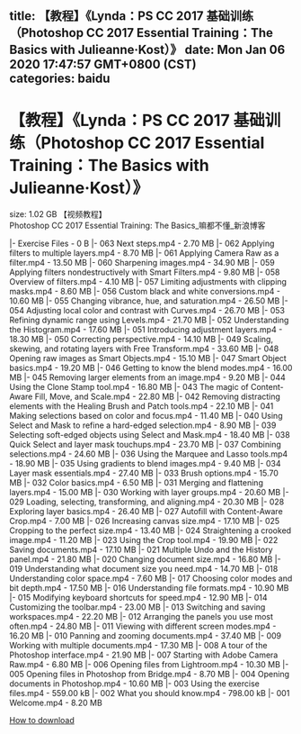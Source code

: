 
title: 【教程】《Lynda：PS CC 2017 基础训练（Photoshop CC 2017 Essential Training：The Basics with Julieanne·Kost）》
date: Mon Jan 06 2020 17:47:57 GMT+0800 (CST)    
categories: baidu
---

# 【教程】《Lynda：PS CC 2017 基础训练（Photoshop CC 2017 Essential Training：The Basics with Julieanne·Kost）》
size: 1.02 GB
 【视频教程】Photoshop CC 2017 Essential Training: The Basics_嘛都不懂_新浪博客
 
|- Exercise Files - 0 B
|- 063 Next steps.mp4 - 2.70 MB
|- 062 Applying filters to multiple layers.mp4 - 8.70 MB
|- 061 Applying Camera Raw as a filter.mp4 - 13.50 MB
|- 060 Sharpening images.mp4 - 34.90 MB
|- 059 Applying filters nondestructively with Smart Filters.mp4 - 9.80 MB
|- 058 Overview of filters.mp4 - 4.10 MB
|- 057 Limiting adjustments with clipping masks.mp4 - 8.60 MB
|- 056 Custom black and white conversions.mp4 - 10.60 MB
|- 055 Changing vibrance, hue, and saturation.mp4 - 26.50 MB
|- 054 Adjusting local color and contrast with Curves.mp4 - 26.70 MB
|- 053 Refining dynamic range using Levels.mp4 - 21.70 MB
|- 052 Understanding the Histogram.mp4 - 17.60 MB
|- 051 Introducing adjustment layers.mp4 - 18.30 MB
|- 050 Correcting perspective.mp4 - 14.10 MB
|- 049 Scaling, skewing, and rotating layers with Free Transform.mp4 - 33.60 MB
|- 048 Opening raw images as Smart Objects.mp4 - 15.10 MB
|- 047 Smart Object basics.mp4 - 19.20 MB
|- 046 Getting to know the blend modes.mp4 - 16.00 MB
|- 045 Removing larger elements from an image.mp4 - 9.20 MB
|- 044 Using the Clone Stamp tool.mp4 - 16.80 MB
|- 043 The magic of Content-Aware Fill, Move, and Scale.mp4 - 22.80 MB
|- 042 Removing distracting elements with the Healing Brush and Patch tools.mp4 - 22.10 MB
|- 041 Making selections based on color and focus.mp4 - 11.40 MB
|- 040 Using Select and Mask to refine a hard-edged selection.mp4 - 8.90 MB
|- 039 Selecting soft-edged objects using Select and Mask.mp4 - 18.40 MB
|- 038 Quick Select and layer mask touchups.mp4 - 23.70 MB
|- 037 Combining selections.mp4 - 24.60 MB
|- 036 Using the Marquee and Lasso tools.mp4 - 18.90 MB
|- 035 Using gradients to blend images.mp4 - 9.40 MB
|- 034 Layer mask essentials.mp4 - 27.40 MB
|- 033 Brush options.mp4 - 15.70 MB
|- 032 Color basics.mp4 - 6.50 MB
|- 031 Merging and flattening layers.mp4 - 15.00 MB
|- 030 Working with layer groups.mp4 - 20.60 MB
|- 029 Loading, selecting, transforming, and aligning.mp4 - 20.30 MB
|- 028 Exploring layer basics.mp4 - 26.40 MB
|- 027 Autofill with Content-Aware Crop.mp4 - 7.00 MB
|- 026 Increasing canvas size.mp4 - 17.10 MB
|- 025 Cropping to the perfect size.mp4 - 13.40 MB
|- 024 Straightening a crooked image.mp4 - 11.20 MB
|- 023 Using the Crop tool.mp4 - 19.90 MB
|- 022 Saving documents.mp4 - 17.10 MB
|- 021 Multiple Undo and the History panel.mp4 - 21.80 MB
|- 020 Changing document size.mp4 - 16.80 MB
|- 019 Understanding what document size you need.mp4 - 14.70 MB
|- 018 Understanding color space.mp4 - 7.60 MB
|- 017 Choosing color modes and bit depth.mp4 - 17.50 MB
|- 016 Understanding file formats.mp4 - 10.90 MB
|- 015 Modifying keyboard shortcuts for speed.mp4 - 12.90 MB
|- 014 Customizing the toolbar.mp4 - 23.00 MB
|- 013 Switching and saving workspaces.mp4 - 22.20 MB
|- 012 Arranging the panels you use most often.mp4 - 24.80 MB
|- 011 Viewing with different screen modes.mp4 - 16.20 MB
|- 010 Panning and zooming documents.mp4 - 37.40 MB
|- 009 Working with multiple documents.mp4 - 17.30 MB
|- 008 A tour of the Photoshop interface.mp4 - 21.90 MB
|- 007 Starting with Adobe Camera Raw.mp4 - 6.80 MB
|- 006 Opening files from Lightroom.mp4 - 10.30 MB
|- 005 Opening files in Photoshop from Bridge.mp4 - 8.70 MB
|- 004 Opening documents in Photoshop.mp4 - 10.60 MB
|- 003 Using the exercise files.mp4 - 559.00 kB
|- 002 What you should know.mp4 - 798.00 kB
|- 001 Welcome.mp4 - 8.20 MB

[How to download](https://bpcam.bemobtrk.com/go/2ceec3aa-1ca2-46d6-b9ff-aaa5c184517c?jno=4926)